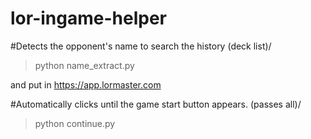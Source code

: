 # lor-ingame-helper

#Detects the opponent's name to search the history (deck list)/
> python name_extract.py

and put in https://app.lormaster.com


#Automatically clicks until the game start button appears. (passes all)/


> python continue.py
